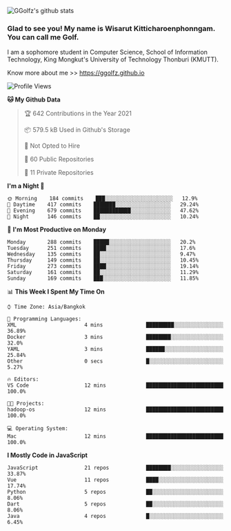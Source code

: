 ![GGolfz's github stats](https://github-readme-stats.vercel.app/api?username=ggolfz&count_private=true&show_icons=true&theme=radical)

### Glad to see you! My name is Wisarut Kitticharoenphonngam. You can call me Golf.

I am a sophomore student in Computer Science, School of Information Technology, King Mongkut's University of Technology Thonburi (KMUTT).

Know more about me >> https://ggolfz.github.io

<!--START_SECTION:waka-->
![Profile Views](http://img.shields.io/badge/Profile%20Views-16-blue)

**🐱 My Github Data** 

> 🏆 642 Contributions in the Year 2021
 > 
> 📦 579.5 kB Used in Github's Storage 
 > 
> 🚫 Not Opted to Hire
 > 
> 📜 60 Public Repositories 
 > 
> 🔑 11 Private Repositories  
 > 
**I'm a Night 🦉** 

```text
🌞 Morning    184 commits    ███░░░░░░░░░░░░░░░░░░░░░░   12.9% 
🌆 Daytime    417 commits    ███████░░░░░░░░░░░░░░░░░░   29.24% 
🌃 Evening    679 commits    ████████████░░░░░░░░░░░░░   47.62% 
🌙 Night      146 commits    ██░░░░░░░░░░░░░░░░░░░░░░░   10.24%

```
📅 **I'm Most Productive on Monday** 

```text
Monday       288 commits    █████░░░░░░░░░░░░░░░░░░░░   20.2% 
Tuesday      251 commits    ████░░░░░░░░░░░░░░░░░░░░░   17.6% 
Wednesday    135 commits    ██░░░░░░░░░░░░░░░░░░░░░░░   9.47% 
Thursday     149 commits    ██░░░░░░░░░░░░░░░░░░░░░░░   10.45% 
Friday       273 commits    ████░░░░░░░░░░░░░░░░░░░░░   19.14% 
Saturday     161 commits    ██░░░░░░░░░░░░░░░░░░░░░░░   11.29% 
Sunday       169 commits    ███░░░░░░░░░░░░░░░░░░░░░░   11.85%

```


📊 **This Week I Spent My Time On** 

```text
⌚︎ Time Zone: Asia/Bangkok

💬 Programming Languages: 
XML                      4 mins              █████████░░░░░░░░░░░░░░░░   36.89% 
Docker                   3 mins              ████████░░░░░░░░░░░░░░░░░   32.0% 
YAML                     3 mins              ██████░░░░░░░░░░░░░░░░░░░   25.84% 
Other                    0 secs              █░░░░░░░░░░░░░░░░░░░░░░░░   5.27%

🔥 Editors: 
VS Code                  12 mins             █████████████████████████   100.0%

🐱‍💻 Projects: 
hadoop-os                12 mins             █████████████████████████   100.0%

💻 Operating System: 
Mac                      12 mins             █████████████████████████   100.0%

```

**I Mostly Code in JavaScript** 

```text
JavaScript               21 repos            ████████░░░░░░░░░░░░░░░░░   33.87% 
Vue                      11 repos            ████░░░░░░░░░░░░░░░░░░░░░   17.74% 
Python                   5 repos             ██░░░░░░░░░░░░░░░░░░░░░░░   8.06% 
Dart                     5 repos             ██░░░░░░░░░░░░░░░░░░░░░░░   8.06% 
Java                     4 repos             █░░░░░░░░░░░░░░░░░░░░░░░░   6.45%

```



<!--END_SECTION:waka-->
